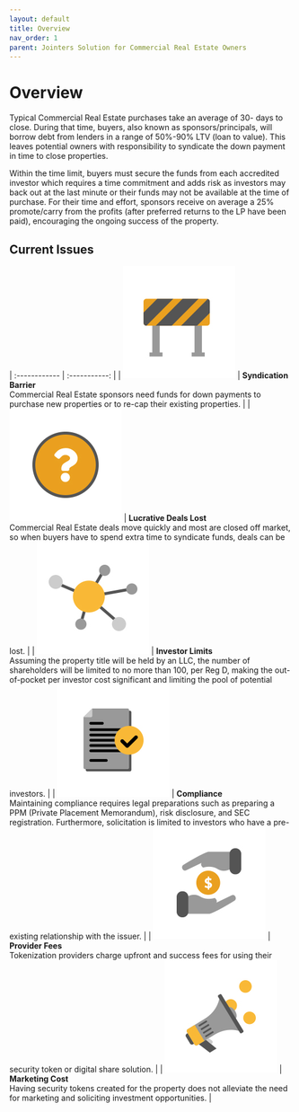 ```yaml
---
layout: default
title: Overview
nav_order: 1
parent: Jointers Solution for Commercial Real Estate Owners
---
```


# Overview

Typical Commercial Real Estate purchases take an average of 30- days to close. During that time, buyers, also known as sponsors/principals, will borrow debt from lenders in a range of 50%-90% LTV (loan to value). This leaves potential owners with responsibility to syndicate the down payment in time to close properties.

Within the time limit, buyers must secure the funds from each accredited investor which requires a time commitment and adds risk as investors may back out at the last minute or their funds may not be available at the time of purchase. For their time and effort, sponsors receive on average a 25% promote/carry from the profits (after preferred returns to the LP have been paid), encouraging the ongoing success of the property.

## Current Issues

| :------------ | :-----------: |
| ![current_issues_1](/assets/images/current_issues_1.jpg) | **Syndication Barrier** <br> Commercial Real Estate sponsors need funds for down payments to purchase new properties or to re-cap their existing properties.  |
| ![current_issues_2](/assets/images/current_issues_2.jpg) |  **Lucrative Deals Lost** <br> Commercial Real Estate deals move quickly and most are closed off market, so when buyers have to spend extra time to syndicate funds, deals can be lost. |
| ![current_issues_3](/assets/images/current_issues_3.jpg) |  **Investor Limits** <br> Assuming the property title will be held by an LLC, the number of shareholders will be limited to no more than 100, per Reg D, making the out-of-pocket per investor cost significant and limiting the pool of potential investors. |
| ![current_issues_4](/assets/images/current_issues_4.jpg) |   **Compliance** <br> Maintaining compliance requires legal preparations such as preparing a PPM (Private Placement Memorandum), risk disclosure, and SEC registration. Furthermore, solicitation is limited to investors who have a pre-existing relationship with the issuer. |
| ![current_issues_5](/assets/images/current_issues_5.jpg) |  **Provider Fees** <br> Tokenization providers charge upfront and success fees for using their security token or digital share solution. |
| ![current_issues_6](/assets/images/current_issues_6.jpg) |  **Marketing Cost** <br> Having security tokens created for the property does not alleviate the need for marketing and soliciting investment opportunities. |